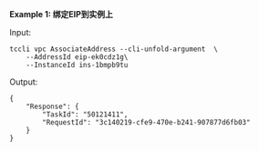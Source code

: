 **Example 1: 绑定EIP到实例上**



Input: 

```
tccli vpc AssociateAddress --cli-unfold-argument  \
    --AddressId eip-ek0cdz1g\
    --InstanceId ins-1bmpb9tu
```

Output: 
```
{
    "Response": {
        "TaskId": "50121411",
        "RequestId": "3c140219-cfe9-470e-b241-907877d6fb03"
    }
}
```


